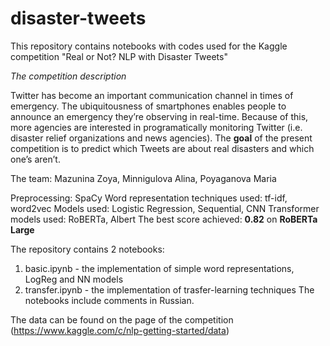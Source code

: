 # disaster-tweets
This repository contains notebooks with codes used for the Kaggle competition "Real or Not? NLP with Disaster Tweets"

*The competition description*

Twitter has become an important communication channel in times of emergency.
The ubiquitousness of smartphones enables people to announce an emergency they’re observing in real-time. Because of this, more agencies are interested in programatically monitoring Twitter (i.e. disaster relief organizations and news agencies).
The **goal** of the present competition is to predict which Tweets are about real disasters and which one’s aren’t. 

The team: Mazunina Zoya, Minnigulova Alina, Poyaganova Maria 

Preprocessing: SpaCy
Word representation techniques used: tf-idf, word2vec
Models used: Logistic Regression, Sequential, CNN
Transformer models used: RoBERTa, Albert
The best score achieved: **0.82** on **RoBERTa Large** 

The repository contains 2 notebooks:
1) basic.ipynb - the implementation of simple word representations, LogReg and NN models  
2) transfer.ipynb - the implementation of trasfer-learning techniques 
The notebooks include comments in Russian. 

The data can be found on the page of the competition (https://www.kaggle.com/c/nlp-getting-started/data) 

